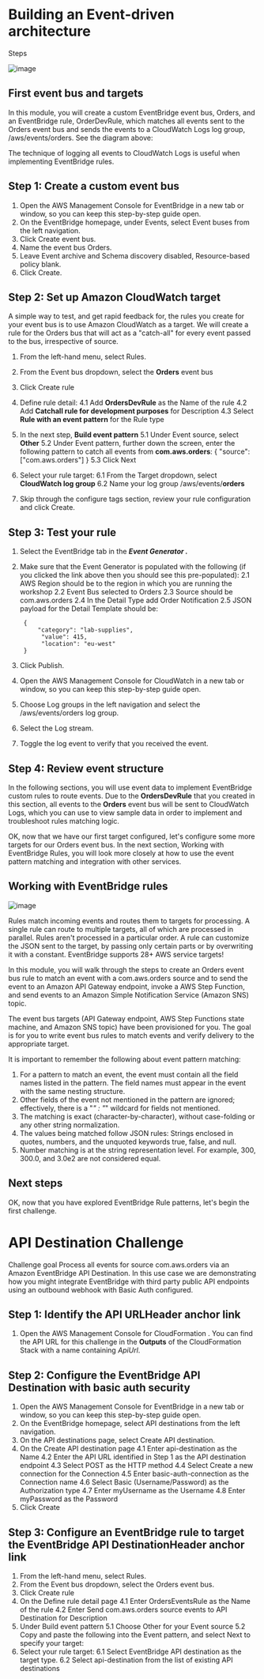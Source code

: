 # Building an Event-driven architecture

Steps 

![image](https://user-images.githubusercontent.com/73116712/210787726-5bd9e317-878e-4ed6-a1a6-a6ce2c46114c.png)

## First event bus and targets

In this module, you will create a custom EventBridge event bus, Orders, and an EventBridge rule, OrderDevRule, which matches all events sent to the Orders event bus and sends the events to a CloudWatch Logs log group, /aws/events/orders. See the diagram above:

The technique of logging all events to CloudWatch Logs is useful when implementing EventBridge rules.

## Step 1: Create a custom event bus

1. Open the AWS Management Console for EventBridge  in a new tab or window, so you can keep this step-by-step guide open.
2. On the EventBridge homepage, under Events, select Event buses from the left navigation.
3. Click Create event bus.
4. Name the event bus Orders.
5. Leave Event archive and Schema discovery disabled, Resource-based policy blank.
6. Click Create.


## Step 2: Set up Amazon CloudWatch target 

A simple way to test, and get rapid feedback for, the rules you create for your event bus is to use Amazon CloudWatch as a target. We will create a rule for the Orders bus that will act as a "catch-all" for every event passed to the bus, irrespective of source.

1. From the left-hand menu, select Rules.
2. From the Event bus dropdown, select the **Orders** event bus
3. Click Create rule
4. Define rule detail:
    4.1 Add **OrdersDevRule** as the Name of the rule
    4.2 Add **Catchall rule for development purposes** for Description
    4.3 Select **Rule with an event pattern** for the Rule type
5. In the next step, **Build event pattern**
    5.1 Under Event source, select **Other**
    5.2 Under Event pattern, further down the screen, enter the following pattern to catch all events from **com.aws.orders**:
        {
          "source": ["com.aws.orders"]
        }
    5.3 Click Next
6. Select your rule target:
    6.1 From the Target dropdown, select **CloudWatch log group**
    6.2 Name your log group /aws/events/**orders**
    
7. Skip through the configure tags section, review your rule configuration and click Create.

## Step 3: Test your rule

1. Select the EventBridge tab in the ***Event Generator .***
2. Make sure that the Event Generator is populated with the following (if you clicked the link above then you should see this pre-populated):
   2.1 AWS Region should be to the region in which you are running the workshop
   2.2 Event Bus selected to Orders
   2.3 Source should be com.aws.orders
   2.4 In the Detail Type add Order Notification
   2.5 JSON payload for the Detail Template should be:

        {
            "category": "lab-supplies",
             "value": 415,
             "location": "eu-west"
        }
 3. Click Publish.
 4. Open the AWS Management Console for CloudWatch  in a new tab or window, so you can keep this step-by-step guide open.
 5. Choose Log groups in the left navigation and select the /aws/events/orders log group.
 6. Select the Log stream.
 7. Toggle the log event to verify that you received the event.


## Step 4: Review event structure
In the following sections, you will use event data to implement EventBridge custom rules to route events. Due to the **OrdersDevRule** that you created in this section, all events to the **Orders** event bus will be sent to CloudWatch Logs, which you can use to view sample data in order to implement and troubleshoot rules matching logic.

OK, now that we have our first target configured, let's configure some more targets for our Orders event bus. In the next section, Working with EventBridge Rules, you will look more closely at how to use the event pattern matching and integration with other services.


## Working with EventBridge rules

![image](https://user-images.githubusercontent.com/73116712/210816559-e5a27a8b-56c7-4087-9f88-e2ad3fdaf889.png)


Rules match incoming events and routes them to targets for processing. A single rule can route to multiple targets, all of which are processed in parallel. Rules aren't processed in a particular order. A rule can customize the JSON sent to the target, by passing only certain parts or by overwriting it with a constant. EventBridge supports 28+ AWS service targets!

In this module, you will walk through the steps to create an Orders event bus rule to match an event with a com.aws.orders source and to send the event to an Amazon API Gateway endpoint, invoke a AWS Step Function, and send events to an Amazon Simple Notification Service (Amazon SNS) topic.

The event bus targets (API Gateway endpoint, AWS Step Functions state machine, and Amazon SNS topic) have been provisioned for you. The goal is for you to write event bus rules to match events and verify delivery to the appropriate target.


It is important to remember the following about event pattern matching:

1. For a pattern to match an event, the event must contain all the field names listed in the pattern. The field names must appear in the event with the same nesting structure.
2. Other fields of the event not mentioned in the pattern are ignored; effectively, there is a "*" : "*" wildcard for fields not mentioned.
3. The matching is exact (character-by-character), without case-folding or any other string normalization.
4. The values being matched follow JSON rules: Strings enclosed in quotes, numbers, and the unquoted keywords true, false, and null.
5. Number matching is at the string representation level. For example, 300, 300.0, and 3.0e2 are not considered equal.

## Next steps
OK, now that you have explored EventBridge Rule patterns, let's begin the first challenge.
        

# API Destination Challenge

Challenge goal
Process all events for source com.aws.orders via an Amazon EventBridge API Destination. In this use case we are demonstrating how you might integrate EventBridge with third party public API endpoints using an outbound webhook with Basic Auth configured.

## Step 1: Identify the API URLHeader anchor link
1. Open the AWS Management Console for CloudFormation . You can find the API URL for this challenge in the **Outputs** of the CloudFormation Stack with a name containing *ApiUrl*.

## Step 2: Configure the EventBridge API Destination with basic auth security
1. Open the AWS Management Console for EventBridge  in a new tab or window, so you can keep this step-by-step guide open.
2. On the EventBridge homepage, select API destinations from the left navigation.
3. On the API destinations page, select Create API destination.
4. On the Create API destination page
    4.1 Enter api-destination as the Name
    4.2 Enter the API URL identified in Step 1 as the API destination endpoint
    4.3 Select POST as the HTTP method
    4.4 Select Create a new connection for the Connection
    4.5 Enter basic-auth-connection as the Connection name
    4.6 Select Basic (Username/Password) as the Authorization type
    4.7 Enter myUsername as the Username
    4.8 Enter myPassword as the Password
5. Click Create

## Step 3: Configure an EventBridge rule to target the EventBridge API DestinationHeader anchor link
1. From the left-hand menu, select Rules.
2. From the Event bus dropdown, select the Orders event bus.
3. Click Create rule
4. On the Define rule detail page
    4.1 Enter OrdersEventsRule as the Name of the rule
    4.2 Enter Send com.aws.orders source events to API Destination for Description
5. Under Build event pattern
    5.1 Choose Other for your Event source
    5.2 Copy and paste the following into the Event pattern, and select Next to specify your target:
6. Select your rule target:
    6.1 Select EventBridge API destination as the target type.
6.2 Select api-destination from the list of existing API destinations

